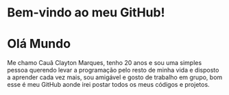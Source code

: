# Bem-vindo ao meu GitHub!
<h1>Olá Mundo</h1>


Me chamo Cauã Clayton Marques, tenho 20 anos e sou uma simples pessoa querendo levar a programação pelo resto de minha vida e disposto a aprender cada vez mais, sou amigável e gosto de trabalho em grupo, bom esse é meu GitHub aonde irei postar todos os meus códigos e projetos.
<script> console.log ('Desenvolvedor Front-End | HTML | CSS | JavaScript'); </script>
